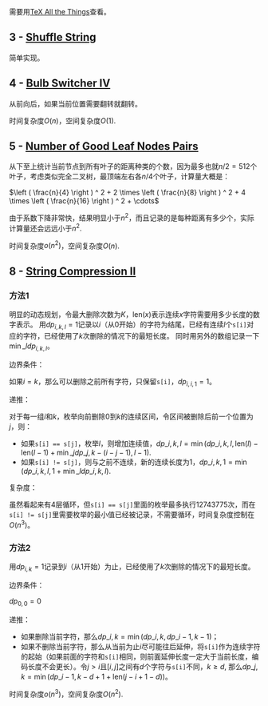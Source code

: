 需要用[TeX All the Things](https://chrome.google.com/webstore/detail/cbimabofgmfdkicghcadidpemeenbffn)查看。

## 3 - [Shuffle String](https://leetcode.com/contest/weekly-contest-199/problems/shuffle-string)

简单实现。

## 4 - [Bulb Switcher IV](https://leetcode.com/contest/weekly-contest-199/problems/bulb-switcher-iv)

从前向后，如果当前位置需要翻转就翻转。

时间复杂度$O(n)$，空间复杂度$O(1)$.

## 5 - [Number of Good Leaf Nodes Pairs](https://leetcode.com/contest/weekly-contest-199/problems/number-of-good-leaf-nodes-pairs)

从下至上统计当前节点到所有叶子的距离种类的个数，因为最多也就$n / 2 = 512$个叶子，考虑类似完全二叉树，最顶端左右各$n / 4$个叶子，计算量大概是：

$\left ( \frac{n}{4} \right ) ^ 2 + 2 \times \left ( \frac{n}{8} \right ) ^ 2 + 4 \times \left ( \frac{n}{16} \right ) ^ 2 + \cdots$

由于系数下降非常快，结果明显小于$n^2$，而且记录的是每种距离有多少个，实际计算量还会远远小于$n^2$.

时间复杂度$o(n^2)$，空间复杂度$O(n)$.

## 8 - [String Compression II](https://leetcode.com/contest/weekly-contest-199/problems/string-compression-ii)

### 方法1

明显的动态规划，令最大删除次数为$K$，$\text{len}(x)$表示连续$x$字符需要用多少长度的数字表示。
用$dp_{i, k, l} = 1$记录以$i$（从0开始）的字符为结尾，已经有连续$l$个`s[i]`对应的字符，已经使用了$k$次删除的情况下的最短长度。
同时用另外的数组记录一下$\min\_{l} dp_{i, k, l}$。

边界条件：

如果$i = k$，那么可以删除之前所有字符，只保留`s[i]`，$dp_{i, i, 1} = 1$。

递推：

对于每一组$i$和$k$，枚举向前删除$0$到$k$的连续区间，令区间被删除后前一个位置为$j$，则：

* 如果`s[i] == s[j]`，枚举$l$，则增加连续值，$dp\_{i, k, l} = \min (dp\_{i, k, l}, \text{len}(l) - \text{len}(l - 1) + \min\_j dp\_{j, k - (i - j - 1), l - 1})$.
* 如果`s[i] != s[j]`，则与之前不连续，新的连续长度为1，$dp\_{i, k, 1} = \min (dp\_{i, k, l}, 1 + \min\_{l} dp\_{i, k, l})$.

复杂度：

虽然看起来有4层循环，但`s[i] == s[j]`里面的枚举最多执行12743775次，而在`s[i] != s[j]`里需要枚举的最小值已经被记录，不需要循环，时间复杂度控制在$O(n^3)$。

### 方法2

用$dp_{i, k} = 1$记录到$i$（从1开始）为止，已经使用了$k$次删除的情况下的最短长度。

边界条件：

$dp_{0, 0} = 0$

递推：

* 如果删除当前字符，那么$dp\_{i, k} = \min(dp\_{i, k}, dp\_{i - 1, k - 1})$；
* 如果不删除当前字符，那么从当前为止$i$尽可能往后延伸，将`s[i]`作为连续字符的起始（如果前面的字符和`s[i]`相同，则前面延伸长度一定大于当前长度，编码长度不会更长）。令$j>i$且$[i, j]$之间有$d$个字符与`s[i]`不同，$k \ge d$, 那么$dp\_{j, k} = \min(dp\_{i - 1, k - d} + 1 + \text{len}(j - i + 1 - d))$。


时间复杂度$o(n^3)$，空间复杂度$O(n^2)$.
